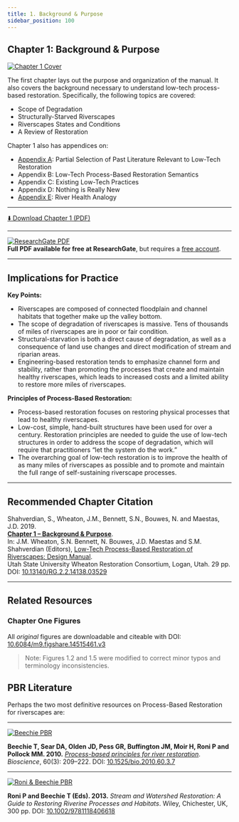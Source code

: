 ```yaml
---
title: 1. Background & Purpose
sidebar_position: 100
---
```


## Chapter 1: Background & Purpose

[![Chapter 1 Cover](/img/covers/Chap1.png)](http://dx.doi.org/10.13140/RG.2.2.14138.03529)

The first chapter lays out the purpose and organization of the manual. It also covers the background necessary to understand low-tech process-based restoration. Specifically, the following topics are covered:

- Scope of Degradation
- Structurally-Starved Riverscapes
- Riverscapes States and Conditions
- A Review of Restoration

Chapter 1 also has appendices on:

- [Appendix A](/manual/chap01/appendix-A): Partial Selection of Past Literature Relevant to Low-Tech Restoration
- Appendix B: Low-Tech Process-Based Restoration Semantics
- Appendix C: Existing Low-Tech Practices
- Appendix D: Nothing is Really New
- [Appendix E](/manual/chap01/appendix-E): River Health Analogy

---

[⬇️ Download Chapter 1 (PDF)](http://dx.doi.org/10.13140/RG.2.2.14138.03529)

---

[![ResearchGate PDF](/img/RG.png)](http://dx.doi.org/10.13140/RG.2.2.19590.63049)  
**Full PDF available for free at ResearchGate**, but requires a [free account](https://www.researchgate.net/signup.SignUp.html?hdrsu=1).

---

## Implications for Practice

**Key Points:**

- Riverscapes are composed of connected floodplain and channel habitats that together make up the valley bottom.
- The scope of degradation of riverscapes is massive. Tens of thousands of miles of riverscapes are in poor or fair condition.
- Structural-starvation is both a direct cause of degradation, as well as a consequence of land use changes and direct modification of stream and riparian areas.
- Engineering-based restoration tends to emphasize channel form and stability, rather than promoting the processes that create and maintain healthy riverscapes, which leads to increased costs and a limited ability to restore more miles of riverscapes.

**Principles of Process-Based Restoration:**

- Process-based restoration focuses on restoring physical processes that lead to healthy riverscapes.
- Low-cost, simple, hand-built structures have been used for over a century. Restoration principles are needed to guide the use of low-tech structures in order to address the scope of degradation, which will require that practitioners “let the system do the work.”
- The overarching goal of low-tech restoration is to improve the health of as many miles of riverscapes as possible and to promote and maintain the full range of self-sustaining riverscape processes.

---

## Recommended Chapter Citation

Shahverdian, S., Wheaton, J.M., Bennett, S.N., Bouwes, N. and Maestas, J.D. 2019.  
[**Chapter 1 – Background & Purpose**](http://dx.doi.org/10.13140/RG.2.2.14138.03529).  
In: J.M. Wheaton, S.N. Bennett, N. Bouwes, J.D. Maestas and S.M. Shahverdian (Editors), [Low-Tech Process-Based Restoration of Riverscapes: Design Manual](/manual).  
Utah State University Wheaton Restoration Consortium, Logan, Utah. 29 pp.  
DOI: [10.13140/RG.2.2.14138.03529](http://dx.doi.org/10.13140/RG.2.2.14138.03529)

---

## Related Resources

### Chapter One Figures

All *original* figures are downloadable and citeable with DOI:  
[10.6084/m9.figshare.14515461.v3](https://doi.org/10.6084/m9.figshare.14515461.v3)

> Note: Figures 1.2 and 1.5 were modified to correct minor typos and terminology inconsistencies.



## PBR Literature

Perhaps the two most definitive resources on Process-Based Restoration for riverscapes are:

---

[![Beechie PBR](/img/covers/Beechie_PBR.png)](https://www.fs.fed.us/rm/pubs_other/rmrs_2010_beechie_t001.pdf)

**Beechie T, Sear DA, Olden JD, Pess GR, Buffington JM, Moir H, Roni P and Pollock MM. 2010.**
[*Process-based principles for river restoration*](https://www.fs.fed.us/rm/pubs_other/rmrs_2010_beechie_t001.pdf).
*Bioscience*, 60(3): 209–222. DOI: [10.1525/bio.2010.60.3.7](http://dx.doi.org/10.1525/bio.2010.60.3.7)

---

[![Roni & Beechie PBR](/img/covers/RoniBeechiePBR.png)](https://onlinelibrary.wiley.com/doi/book/10.1002/9781118406618)

**Roni P and Beechie T (Eds). 2013.**
*Stream and Watershed Restoration: A Guide to Restoring Riverine Processes and Habitats*.
Wiley, Chichester, UK, 300 pp.
DOI: [10.1002/9781118406618](http://dx.doi.org/10.1002/9781118406618)

